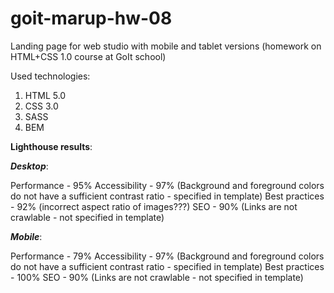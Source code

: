 # goit-marup-hw-08

Landing page for web studio with mobile and tablet versions (homework on HTML+CSS 1.0 course at GoIt school)

Used technologies:

1. HTML 5.0
2. CSS 3.0
3. SASS
4. BEM

**Lighthouse results**:

**_Desktop_**:

Performance - 95%
Accessibility - 97% (Background and foreground colors do not have a sufficient contrast ratio - specified in template)
Best practices - 92% (incorrect aspect ratio of images???)
SEO - 90% (Links are not crawlable - not specified in template)

**_Mobile_**:

Performance - 79%
Accessibility - 97% (Background and foreground colors do not have a sufficient contrast ratio - specified in template)
Best practices - 100%
SEO - 90% (Links are not crawlable - not specified in template)